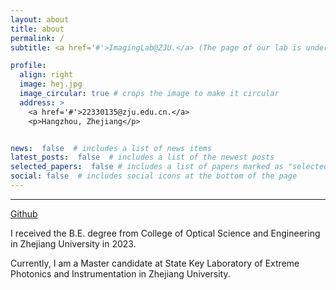 ```yaml
---
layout: about
title: about
permalink: /
subtitle: <a href='#'>ImagingLab@ZJU.</a> (The page of our lab is under construction, sry)

profile:
  align: right
  image: hej.jpg
  image_circular: true # crops the image to make it circular
  address: >
    <a href='#'>22330135@zju.edu.cn.</a>
    <p>Hangzhou, Zhejiang</p>


news:  false  # includes a list of news items
latest_posts:  false  # includes a list of the newest posts
selected_papers:  false # includes a list of papers marked as "selected={true}"
social: false  # includes social icons at the bottom of the page
---
```


---
[Github](https://github.com/WhuGhost)

I received the B.E. degree from College of Optical Science and Engineering in Zhejiang University in 2023.

Currently, I am a Master candidate at State Key Laboratory of Extreme Photonics and Instrumentation in Zhejiang University.
